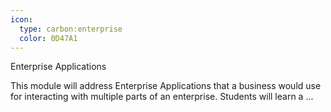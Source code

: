 ```yaml
---
icon:
  type: carbon:enterprise
  color: 0D47A1
---
```

Enterprise Applications

This module will address Enterprise Applications that a business would use for interacting with multiple parts of an enterprise. Students will learn a ... 
